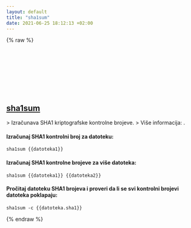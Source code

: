 ```yaml
---
layout: default
title: "sha1sum"
date: 2021-06-25 18:12:13 +02:00
---
```

{% raw %}
<h2 id="sha1sum">
  <a href="/sh/common/sha1sum.html">sha1sum</a> <a href="#sha1sum"><svg class="icon">
    <use href="/assets/images/unicode_sprite.svg#link" />
  </svg></a>
</h2>
> Izračunava SHA1 kriptografske kontrolne brojeve.
> Više informacija: <https://www.gnu.org/software/coreutils/sha1sum>.

#### Izračunaj SHA1 kontrolni broj za datoteku:
```shell
sha1sum {{datoteka1}}
```
#### Izračunaj SHA1 kontrolne brojeve za više datoteka:
```shell
sha1sum {{datoteka1}} {{datoteka2}}
```
#### Pročitaj datoteku SHA1 brojeva i proveri da li se svi kontrolni brojevi datoteka poklapaju:
```shell
sha1sum -c {{datoteka.sha1}}
```
{% endraw %}